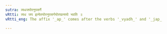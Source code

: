 ```yaml
---
sutra: व्यधजपोरनुपसर्गे
vRtti: व्यध जप इत्येतयोरनुपसर्गयोरप्प्रत्ययो भवति ॥
vRtti_eng: The affix '_ap_' comes after the verbs '_vyadh_' and '_jap_', when no _upasarga_ is in composition with them.

---
```

